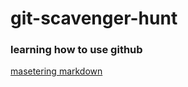 # git-scavenger-hunt
### learning how to use github
[masetering markdown](https://guides.github.com/features/mastering-markdown/)
